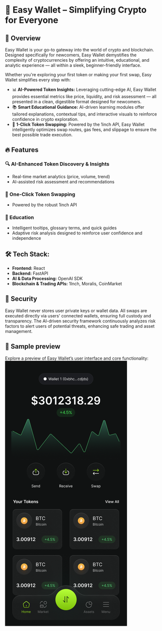 # 🚀 Easy Wallet – Simplifying Crypto for Everyone

## 🧠 Overview
Easy Wallet is your go-to gateway into the world of crypto and blockchain. Designed specifically for newcomers, Easy Wallet demystifies the complexity of cryptocurrencies by offering an intuitive, educational, and analytic experience — all within a sleek, beginner-friendly interface.

Whether you're exploring your first token or making your first swap, Easy Wallet simplifies every step with:

- 📊 **AI-Powered Token Insights:** Leveraging cutting-edge AI, Easy Wallet provides essential metrics like price, liquidity, and risk assessment — all presented in a clean, digestible format designed for newcomers.
- 📚 **Smart Educational Guidance:** AI-driven learning modules offer tailored explanations, contextual tips, and interactive visuals to reinforce confidence in crypto exploration.
- 🔄 **1-Click Token Swapping:** Powered by the 1inch API, Easy Wallet intelligently optimizes swap routes, gas fees, and slippage to ensure the best possible trade execution.

## 🔥 Features

### 🔍 AI-Enhanced Token Discovery & Insights
- Real-time market analytics (price, volume, trend)
- AI-assisted risk assessment and recommendations

### 💱 One-Click Token Swapping
- Powered by the robust 1inch API

### 📖 Education
- Intelligent tooltips, glossary terms, and quick guides
- Adaptive risk analysis designed to reinforce user confidence and independence

## 🛠️ Tech Stack:
- **Frontend:** React
- **Backend:** FastAPI
- **AI & Data Processing:** OpenAI SDK
- **Blockchain & Trading APIs:** 1Inch, Moralis, CoinMarket

## 🔐 Security
Easy Wallet never stores user private keys or wallet data. All swaps are executed directly via users' connected wallets, ensuring full custody and transparency. The AI-driven security framework continuously analyzes risk factors to alert users of potential threats, enhancing safe trading and asset management.

## 🎥 Sample preview
Explore a preview of Easy Wallet’s user interface and core functionality:
![Easy Wallet Demo](misc/Home.png)
